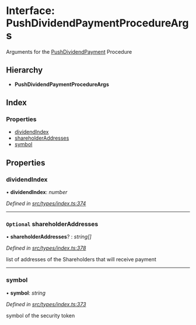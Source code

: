 # Interface: PushDividendPaymentProcedureArgs

Arguments for the [PushDividendPayment](../enums/_types_index_.proceduretype.md#pushdividendpayment) Procedure

## Hierarchy

* **PushDividendPaymentProcedureArgs**

## Index

### Properties

* [dividendIndex](_types_index_.pushdividendpaymentprocedureargs.md#dividendindex)
* [shareholderAddresses](_types_index_.pushdividendpaymentprocedureargs.md#optional-shareholderaddresses)
* [symbol](_types_index_.pushdividendpaymentprocedureargs.md#symbol)

## Properties

###  dividendIndex

• **dividendIndex**: *number*

*Defined in [src/types/index.ts:374](https://github.com/PolymathNetwork/polymath-sdk/blob/454d285/src/types/index.ts#L374)*

___

### `Optional` shareholderAddresses

• **shareholderAddresses**? : *string[]*

*Defined in [src/types/index.ts:378](https://github.com/PolymathNetwork/polymath-sdk/blob/454d285/src/types/index.ts#L378)*

list of addresses of the Shareholders that will receive payment

___

###  symbol

• **symbol**: *string*

*Defined in [src/types/index.ts:373](https://github.com/PolymathNetwork/polymath-sdk/blob/454d285/src/types/index.ts#L373)*

symbol of the security token
